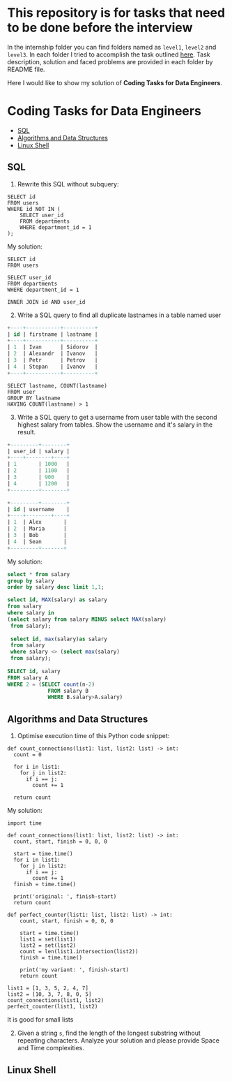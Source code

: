 # This repository is for tasks that need to be done before the interview
In the internship folder you can find folders named as `level1`, `level2` and `level3`. In each folder I tried to accomplish the task outlined [here](https://github.com/provectus/internship/tree/main/dataeng). Task description, solution and faced problems are provided in each folder by README file.

Here I would like to show my solution of __Coding Tasks for Data Engineers__.

# Coding Tasks for Data Engineers
* [SQL](#sql)
* [Algorithms and Data Structures](#algorithms-and-data-structures)
* [Linux Shell](#linux-shell)

## SQL
1. Rewrite this SQL without subquery:
```
SELECT id
FROM users
WHERE id NOT IN (
	SELECT user_id
	FROM departments
	WHERE department_id = 1
);
```
My solution:
```
SELECT id 
FROM users

SELECT user_id
FROM departments
WHERE department_id = 1

INNER JOIN id AND user_id
```
2. Write a SQL query to find all duplicate lastnames in a table named user
```sql
+----+-----------+----------+
| id | firstname | lastname |
+----+-----------+----------+
| 1  | Ivan      | Sidorov  |
| 2  | Alexandr  | Ivanov   |
| 3  | Petr      | Petrov   |
| 4  | Stepan    | Ivanov   |
+----+-----------+----------+
```
```
SELECT lastname, COUNT(lastname)
FROM user
GROUP BY lastname
HAVING COUNT(lastname) > 1
```
3. Write a SQL query to get a username from user table with the second highest salary from tables. Show the username and it's salary in the result.
```sql
+---------+--------+
| user_id | salary |
+----+--------+----+
| 1       | 1000   |
| 2       | 1100   |
| 3       | 900    |
| 4       | 1200   |
+---------+--------+
```
```sql
+---------+--------+
| id | username    |
+----+--------+----+
| 1  | Alex       |
| 2  | Maria      |
| 3  | Bob        |
| 4  | Sean       |
+---------+-------+
```
My solution:
```sql
select * from salary
group by salary
order by salary desc limit 1,1;

select id, MAX(salary) as salary
from salary
where salary in 
(select salary from salary MINUS select MAX(salary)
 from salary);
 
 select id, max(salary)as salary
 from salary
 where salary <> (select max(salary)
 from salary);
 
SELECT id, salary
FROM salary A
WHERE 2 = (SELECT count(n-2) 
             FROM salary B 
             WHERE B.salary>A.salary)
```

## Algorithms and Data Structures
1. Optimise execution time of this Python code snippet:
```
def count_connections(list1: list, list2: list) -> int:
  count = 0
  
  for i in list1:
    for j in list2:
      if i == j:
        count += 1
  
  return count
```
My solution:
```
import time

def count_connections(list1: list, list2: list) -> int:
  count, start, finish = 0, 0, 0
    
  start = time.time()
  for i in list1:
    for j in list2:
      if i == j:
        count += 1
  finish = time.time()
  
  print('original: ', finish-start) 
  return count

def perfect_counter(list1: list, list2: list) -> int:
    count, start, finish = 0, 0, 0
    
    start = time.time()
    list1 = set(list1)
    list2 = set(list2)
    count = len(list1.intersection(list2))
    finish = time.time()
    
    print('my variant: ', finish-start)
    return count
    
list1 = [1, 3, 5, 2, 4, 7]
list2 = [10, 3, 7, 8, 0, 5]
count_connections(list1, list2)
perfect_counter(list1, list2)   
```
It is good for small lists

2. Given a string `s`, find the length of the longest substring without repeating characters. Analyze your solution and please provide Space and Time complexities.
## Linux Shell

